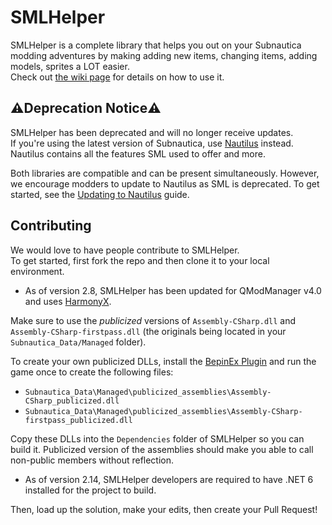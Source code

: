 # SMLHelper
SMLHelper is a complete library that helps you out on your Subnautica modding adventures by making adding new items, changing items, adding models, sprites a LOT easier.  
Check out [the wiki page](https://github.com/SMLHelper/SMLHelper/wiki) for details on how to use it.

## ⚠️Deprecation Notice⚠️
SMLHelper has been deprecated and will no longer receive updates.  
If you're using the latest version of Subnautica, use [Nautilus](https://github.com/SubnauticaModding/Nautilus) instead.  
Nautilus contains all the features SML used to offer and more.  

Both libraries are compatible and can be present simultaneously. However, we encourage modders to update to Nautilus as SML is deprecated. To get started, see the [Updating to Nautilus](https://subnauticamodding.github.io/Nautilus/guides/sml2-to-nautilus.html) guide.

## Contributing
We would love to have people contribute to SMLHelper.  
To get started, first fork the repo and then clone it to your local environment.  

- As of version 2.8, SMLHelper has been updated for QModManager v4.0 and uses [HarmonyX](https://github.com/BepInEx/HarmonyX).

Make sure to use the _publicized_ versions of `Assembly-CSharp.dll` and `Assembly-CSharp-firstpass.dll` (the originals being located in your `Subnautica_Data/Managed` folder).  

To create your own publicized DLLs, install the [BepinEx Plugin](https://github.com/elliotttate/Bepinex-Tools/releases) and run the game once to create the following files:

* `Subnautica_Data\Managed\publicized_assemblies\Assembly-CSharp_publicized.dll`
* `Subnautica_Data\Managed\publicized_assemblies\Assembly-CSharp-firstpass_publicized.dll`

Copy these DLLs into the `Dependencies` folder of SMLHelper so you can build it. Publicized version of the assemblies should make you able to call non-public members without reflection.

- As of version 2.14, SMLHelper developers are required to have .NET 6 installed for the project to build.

Then, load up the solution, make your edits, then create your Pull Request!
